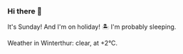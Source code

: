 ### Hi there :wave:

It's Sunday! And I'm on holiday! :desert_island: I'm probably sleeping.

Weather in Winterthur: clear, at +2°C.
